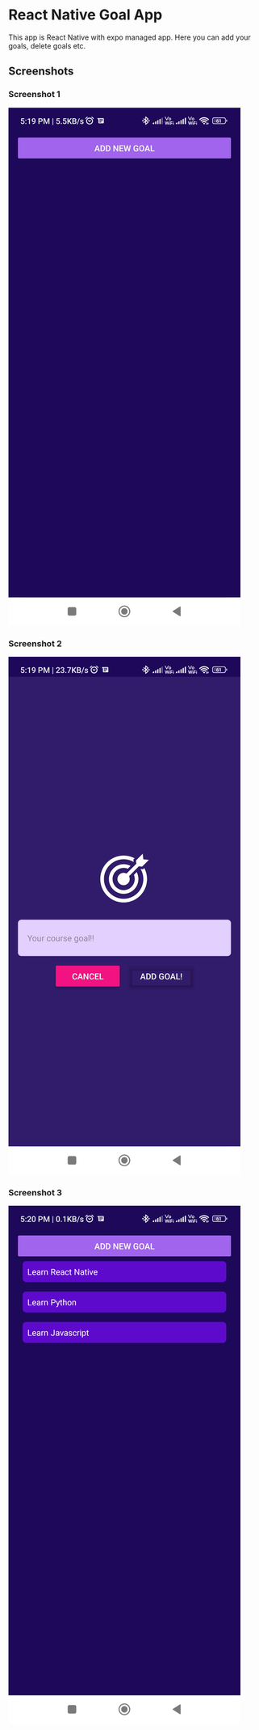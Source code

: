 # React Native Goal App

This app is React Native with expo managed app. 
Here you can add your goals, delete goals etc.

## Screenshots

### Screenshot 1
![Screenshot 1](https://raw.githubusercontent.com/wdsandeep/React-Native-Goal-App/master/screen-1.jpg)

### Screenshot 2
![Screenshot 2](https://raw.githubusercontent.com/wdsandeep/React-Native-Goal-App/master/screen-2.jpg)

### Screenshot 3
![Screenshot 3](https://raw.githubusercontent.com/wdsandeep/React-Native-Goal-App/master/screen-3.jpg)


